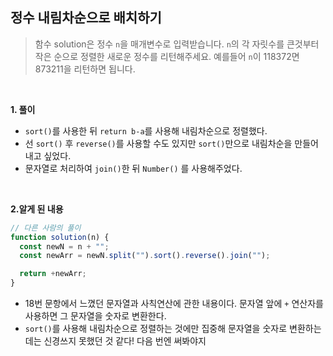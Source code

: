 ## 정수 내림차순으로 배치하기

> 함수 solution은 정수 `n`을 매개변수로 입력받습니다. `n`의 각 자릿수를 큰것부터 작은 순으로 정렬한 새로운 정수를 리턴해주세요. 예를들어 `n`이 118372면 873211을 리턴하면 됩니다.

<br>

**1. 풀이**

- `sort()`를 사용한 뒤 `return b-a`를 사용해 내림차순으로 정렬했다.
- 선 `sort()` 후 `reverse()`를 사용할 수도 있지만 `sort()`만으로 내림차순을 만들어내고 싶었다.
- 문자열로 처리하여 `join()`한 뒤 `Number()` 를 사용해주었다.

<br>

**2.알게 된 내용**

```javascript
// 다른 사람의 풀이
function solution(n) {
  const newN = n + "";
  const newArr = newN.split("").sort().reverse().join("");

  return +newArr;
}
```

- 18번 문항에서 느꼈던 문자열과 사칙연산에 관한 내용이다. 문자열 앞에 `+` 연산자를 사용하면 그 문자열을 숫자로 변환한다.
- `sort()`를 사용해 내림차순으로 정렬하는 것에만 집중해 문자열을 숫자로 변환하는 데는 신경쓰지 못했던 것 같다! 다음 번엔 써봐야지

